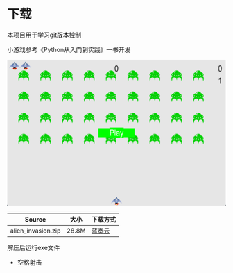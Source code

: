 # 下载

本项目用于学习git版本控制

小游戏参考《Python从入门到实践》一书开发

![](https://raw.githubusercontent.com/Alddp/-Python-/main/a.png)

| Source             | 大小  | 下载方式                                        |
| ------------------ | ----- | ----------------------------------------------- |
| alien_invasion.zip | 28.8M | [蓝奏云](https://wwuk.lanzouo.com/iw0SQ1m9h4ti) |

解压后运行exe文件

- 空格射击
